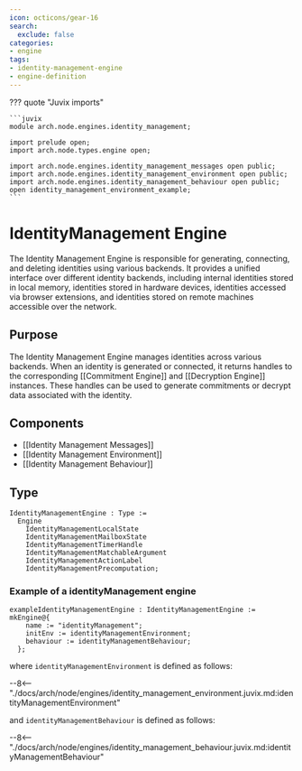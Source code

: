 ```yaml
---
icon: octicons/gear-16
search:
  exclude: false
categories:
- engine
tags:
- identity-management-engine
- engine-definition
---
```


??? quote "Juvix imports"

    ```juvix
    module arch.node.engines.identity_management;

    import prelude open;
    import arch.node.types.engine open;

    import arch.node.engines.identity_management_messages open public;
    import arch.node.engines.identity_management_environment open public;
    import arch.node.engines.identity_management_behaviour open public;
    open identity_management_environment_example;
    ```

# IdentityManagement Engine

The Identity Management Engine is responsible for generating, connecting, and deleting
identities using various backends. It provides a unified interface over different identity
backends, including internal identities stored in local memory, identities stored in
hardware devices, identities accessed via browser extensions, and identities stored on
remote machines accessible over the network.

## Purpose

The Identity Management Engine manages identities across various backends. When an identity
is generated or connected, it returns handles to the corresponding [[Commitment Engine]] and
[[Decryption Engine]] instances. These handles can be used to generate commitments or decrypt
data associated with the identity.

## Components

- [[Identity Management Messages]]
- [[Identity Management Environment]]
- [[Identity Management Behaviour]]

## Type

<!-- --8<-- [start:IdentityManagementEngine] -->
```juvix
IdentityManagementEngine : Type :=
  Engine
    IdentityManagementLocalState
    IdentityManagementMailboxState
    IdentityManagementTimerHandle
    IdentityManagementMatchableArgument
    IdentityManagementActionLabel
    IdentityManagementPrecomputation;
```
<!-- --8<-- [end:IdentityManagementEngine] -->

### Example of a identityManagement engine

<!-- --8<-- [start:exampleIdentityManagementEngine] -->
```juvix
exampleIdentityManagementEngine : IdentityManagementEngine := mkEngine@{
    name := "identityManagement";
    initEnv := identityManagementEnvironment;
    behaviour := identityManagementBehaviour;
  };
```
<!-- --8<-- [end:exampleIdentityManagementEngine] -->

where `identityManagementEnvironment` is defined as follows:

--8<-- "./docs/arch/node/engines/identity_management_environment.juvix.md:identityManagementEnvironment"

and `identityManagementBehaviour` is defined as follows:

--8<-- "./docs/arch/node/engines/identity_management_behaviour.juvix.md:identityManagementBehaviour"
